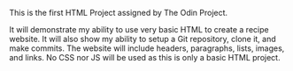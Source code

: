 This is the first HTML Project assigned by The Odin Project.

It will demonstrate my ability to use very basic HTML to create a recipe website. It will also show my ability to setup a Git repository, clone it, and make commits. The website will include headers, paragraphs, lists, images, and links. No CSS nor JS will be used as this is only a basic HTML project.